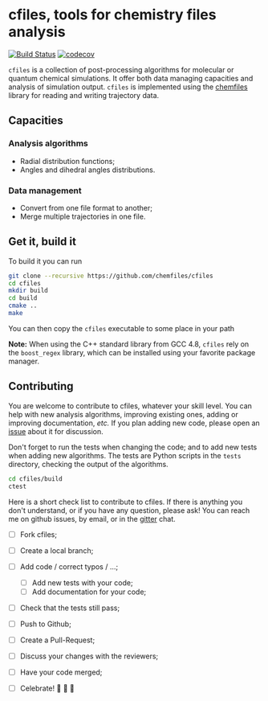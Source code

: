 # cfiles, tools for chemistry files analysis

[![Build Status](https://travis-ci.org/chemfiles/cfiles.svg?branch=master)](https://travis-ci.org/chemfiles/cfiles)
[![codecov](https://codecov.io/gh/chemfiles/cfiles/branch/master/graph/badge.svg)](https://codecov.io/gh/chemfiles/cfiles)

`cfiles` is a collection of post-processing algorithms for molecular or quantum
chemical simulations. It offer both data managing capacities and analysis of
simulation output. `cfiles` is implemented using the [chemfiles] library for
reading and writing trajectory data.

## Capacities

### Analysis algorithms

* Radial distribution functions;
* Angles and dihedral angles distributions.

### Data management

* Convert from one file format to another;
* Merge multiple trajectories in one file.

## Get it, build it

To build it you can run

```bash
git clone --recursive https://github.com/chemfiles/cfiles
cd cfiles
mkdir build
cd build
cmake ..
make
```

You can then copy the `cfiles` executable to some place in your path

**Note:** When using the C++ standard library from GCC 4.8, `cfiles` rely on
the `boost_regex` library, which can be installed using your favorite package
manager.

## Contributing

You are welcome to contribute to cfiles, whatever your skill level. You can help
with new analysis algorithms, improving existing ones, adding or improving
documentation, *etc.* If you plan adding new code, please open an [issue] about
it for discussion.

Don't forget to run the tests when changing the code; and to add new tests when
adding new algorithms. The tests are Python scripts in the `tests` directory,
checking the output of the algorithms.

```bash
cd cfiles/build
ctest
```

Here is a short check list to contribute to cfiles. If there is anything you
don't understand, or if you have any question, please ask! You can reach me on
github issues, by email, or in the [gitter] chat.

- [ ] Fork cfiles;
- [ ] Create a local branch;
- [ ] Add code / correct typos / ...;
    - [ ] Add new tests with your code;
    - [ ] Add documentation for your code;
- [ ] Check that the tests still pass;
- [ ] Push to Github;
- [ ] Create a Pull-Request;
- [ ] Discuss your changes with the reviewers;
- [ ] Have your code merged;
- [ ] Celebrate! :tada: :cake: :tada:


[gitter]: https://gitter.im/chemfiles/chemfiles
[issue]: https://github.com/chemfiles/cfiles/issues
[chemfiles]: https://chemfiles.org/
